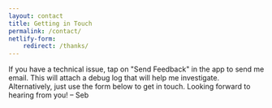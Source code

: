 ```yaml
---
layout: contact
title: Getting in Touch
permalink: /contact/
netlify-form:
    redirect: /thanks/
---
```


If you have a technical issue, tap on "Send Feedback" in the app to send me email. This will attach a debug log that will help me investigate. Alternatively, just use the form below to get in touch. Looking forward to hearing from you! – Seb
